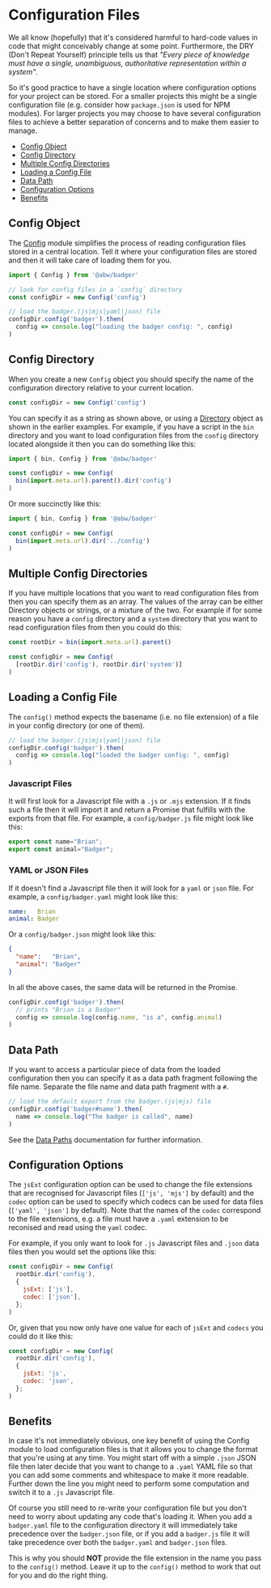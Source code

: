 # Configuration Files

We all know (hopefully) that it's considered harmful to hard-code values in code
that might conceivably change at some point.  Furthermore, the DRY (Don't
Repeat Yourself) principle tells us that _"Every piece of knowledge must
have a single, unambiguous, authoritative representation within a system"_.

So it's good practice to have a single location where configuration options for your
project can be stored.  For a smaller projects this might be a single configuration
file (e.g. consider how `package.json` is used for NPM modules). For larger projects
you may choose to have several configuration files to achieve a better separation
of concerns and to make them easier to manage.

- [Config Object](#config-object)
- [Config Directory](#config-directory)
- [Multiple Config Directories](#multiple-config-directories)
- [Loading a Config File](#loading-a-config-file)
- [Data Path](#data-path)
- [Configuration Options](#configuration-options)
- [Benefits](#benefits)

## Config Object

The [Config](../class/src/Badger/Config.js~Config) module simplifies the process
of reading configuration files stored in a central location.  Tell it where your
configuration files are stored and then it will take care of loading them for you.

```js
import { Config } from '@abw/badger'

// look for config files in a `config` directory
const configDir = new Config('config')

// load the badger.(js|mjs|yaml|json) file
configDir.config('badger').then(
  config => console.log("loading the badger config: ", config)
)
```

## Config Directory

When you create a new `Config` object you should specify the name of the
configuration directory relative to your current location.

```js
const configDir = new Config('config')
```

You can specify it as a string as shown above, or using a
[Directory](../class/src/Badger/Filesystem/Directory.js~Directory) object as
shown in the earlier examples. For example, if you have a script in the `bin`
directory and you want to load configuration files from the `config` directory
located alongside it then you can do something like this:

```js title="bin/configLoaderExample.js"
import { bin, Config } from '@abw/badger'

const configDir = new Config(
  bin(import.meta.url).parent().dir('config')
)
```

Or more succinctly like this:

```js title="bin/configLoaderExample.js"
import { bin, Config } from '@abw/badger'

const configDir = new Config(
  bin(import.meta.url).dir('../config')
)
```

## Multiple Config Directories

If you have multiple locations that you want to read configuration files
from then you can specify them as an array.  The values of the array can be
either Directory objects or strings, or a mixture of the two.  For example if
for some reason you have a `config` directory and a `system` directory that
you want to read configuration files from then you could do this:

```js
const rootDir = bin(import.meta.url).parent()

const configDir = new Config(
  [rootDir.dir('config'), rootDir.dir('system')]
)
```

## Loading a Config File

The `config()` method expects the basename (i.e. no file extension) of a file
in your config directory (or one of them).

```js
// load the badger.(js|mjs|yaml|json) file
configDir.config('badger').then(
  config => console.log("loaded the badger config: ", config)
)
```

### Javascript Files

It will first look for a Javascript file with a `.js` or `.mjs` extension.
If it finds such a file then it will import it and return a Promise that
fulfills with the exports from that file.  For example, a `config/badger.js`
file might look like this:

```js title="config/badger.js"
export const name="Brian";
export const animal="Badger";
```

### YAML or JSON Files

If it doesn't find a Javascript file then it will look for a `yaml` or `json`
file.  For example, a `config/badger.yaml` might look like this:

```yaml title="config/badger.yaml"
name:   Brian
animal: Badger
```

Or a `config/badger.json` might look like this:

```json title="config/badger.json"
{
  "name":   "Brian",
  "animal": "Badger"
}
```

In all the above cases, the same data will be returned in the Promise.

```js
configDir.config('badger').then(
  // prints "Brian is a Badger"
  config => console.log(config.name, "is a", config.animal)
)
```

## Data Path

If you want to access a particular piece of data from the loaded configuration
then you can specify it as a data path fragment following the file name.  Separate the
file name and data path fragment with a `#`.

```js
// load the default export from the badger.(js|mjs) file
configDir.config('badger#name').then(
  name => console.log("The badger is called", name)
)
```

See the [Data Paths](./manual/data_paths) documentation for further information.

## Configuration Options

The `jsExt` configuration option can be used to change the file extensions
that are recognised for Javascript files (`['js', 'mjs']` by default) and
the `codec` option can be used to specify which codecs can be used for
data files (`['yaml', 'json']` by default).  Note that the names of the
`codec` correspond to the file extensions, e.g. a file must have a `.yaml`
extension to be reconised and read using the `yaml` codec.

For example, if you only want to look for `.js` Javascript files and `.json`
data files then you would set the options like this:

```js
const configDir = new Config(
  rootDir.dir('config'),
  {
    jsExt: ['js'],
    codec: ['json'],
  };
)
```

Or, given that you now only have one value for each of `jsExt` and `codecs` you
could do it like this:

```js
const configDir = new Config(
  rootDir.dir('config'),
  {
    jsExt: 'js',
    codec: 'json',
  };
)
```

## Benefits

In case it's not immediately obvious, one key benefit of using the Config module to
load configuration files is that it allows you to change the format that you're
using at any time.  You might start off with a simple `.json` JSON file then later decide
that you want to change to a `.yaml` YAML file so that you can add some comments and whitespace
to make it more readable.  Further down the line you might need to perform some
computation and switch it to a `.js` Javascript file.

Of course you still need to re-write your configuration file but you don't need to worry about
updating any code that's loading it.  When you add a `badger.yaml` file to the configuration
directory it will immediately take precedence over the `badger.json` file, or if you add a
`badger.js` file it will take precedence over both the `badger.yaml` and `badger.json` files.

This is why you should **NOT** provide the file extension in the name you pass to the
`config()` method.  Leave it up to the `config()` method to work that out for you
and do the right thing.


